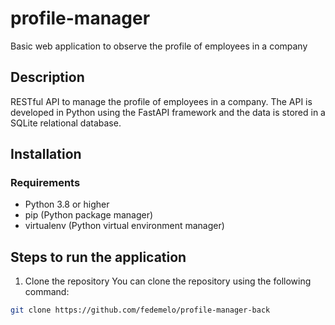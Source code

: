 # profile-manager
Basic web application to observe the profile of employees in a company

## Description

RESTful API to manage the profile of employees in a company. The API is developed in Python using the FastAPI framework and the data is stored in a SQLite relational database.

## Installation

### Requirements

- Python 3.8 or higher
- pip (Python package manager)
- virtualenv (Python virtual environment manager)

## Steps to run the application

1. Clone the repository
You can clone the repository using the following command:
```bash
git clone https://github.com/fedemelo/profile-manager-back
```
